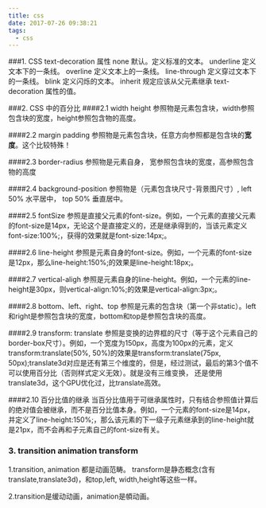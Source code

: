 ```yaml
---
title: css
date: 2017-07-26 09:38:21
tags:
  - css
---
```


###1. CSS text-decoration 属性
none	默认。定义标准的文本。
underline	定义文本下的一条线。
overline	定义文本上的一条线。
line-through	定义穿过文本下的一条线。
blink	定义闪烁的文本。
inherit	规定应该从父元素继承 text-decoration 属性的值。

<!-- more -->

###2. CSS 中的百分比
####2.1 width height
参照物是元素包含块，width参照包含块的宽度，height参照包含物的高度。

####2.2 margin padding
参照物是元素包含块，任意方向参照都是包含块的**宽度**。这个比较特殊！

####2.3 border-radius
参照物是元素自身， 宽参照包含块的宽度，高参照包含物的高度

####2.4 background-position
参照物是（元素包含块尺寸-背景图尺寸）, left 50% 水平居中， top 50% 垂直居中。

####2.5 fontSize
参照是直接父元素的font-size。例如，一个元素的直接父元素的font-size是14px，无论这个是直接定义的，还是继承得到的，当该元素定义font-size:100%;，获得的效果就是font-size:14px;。

####2.6 line-height
参照是元素自身的font-size。例如，一个元素的font-size是12px，那么line-height:150%;的效果是line-height:18px;。

####2.7 vertical-aligh
参照是元素自身的line-height。例如，一个元素的line-height是30px，则vertical-align:10%;的效果是vertical-align:3px;。

####2.8 bottom、left、right、top
参照是元素的包含块（第一个非static）。left和right是参照包含块的宽度，bottom和top是参照包含块的高度。

####2.9 transform: translate
参照是变换的边界框的尺寸（等于这个元素自己的border-box尺寸）。例如，一个宽度为150px，高度为100px的元素，定义transform:translate(50%, 50%)的效果是transform:translate(75px, 50px);translate3d对应是还有第三个维度的，但是，经过测试，最后的第3个值不可以使用百分比（否则样式定义无效）。就是没有三维变换， 还是使用translate3d，这个GPU优化过，比translate高效。

####2.10 百分比值的继承
当百分比值用于可继承属性时，只有结合参照值计算后的绝对值会被继承，而不是百分比值本身。例如，一个元素的font-size是14px，并定义了line-height:150%;，那么该元素的下一级子元素继承到的line-height就是21px，而不会再和子元素自己的font-size有关。

### 3. transition animation transform 
1.transition, animation 都是动画范畴。
transform是静态概念(含有translate,translate3d)，和top,left, width,height等这些一样。

2.transition是缓动动画，animation是幁动画。
